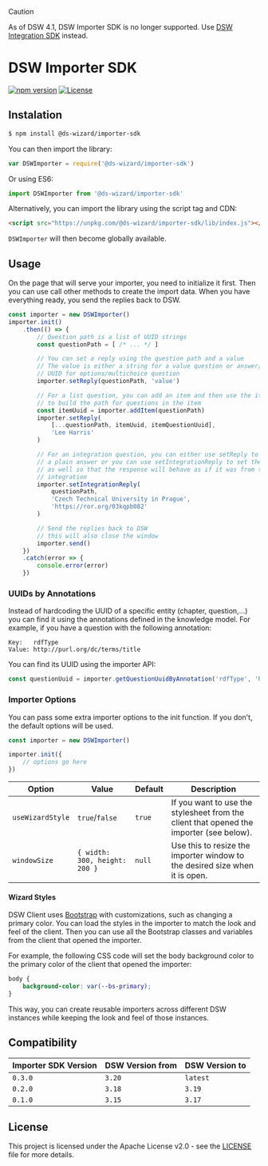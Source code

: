 > [!CAUTION]
> As of DSW 4.1, DSW Importer SDK is no longer supported. Use [DSW Integration SDK](https://github.com/ds-wizard/dsw-integration-sdk) instead.

# DSW Importer SDK

[![npm version](https://badge.fury.io/js/@ds-wizard%2Fimporter-sdk.svg)](https://badge.fury.io/js/@ds-wizard%2Fimporter-sdk)
[![License](https://img.shields.io/github/license/ds-wizard/dsw-importer-sdk)](LICENSE)


## Instalation

```bash
$ npm install @ds-wizard/importer-sdk
```

You can then import the library:

```javascript
var DSWImporter = require('@ds-wizard/importer-sdk')
```

Or using ES6:

```javascript
import DSWImporter from '@ds-wizard/importer-sdk'
```

Alternatively, you can import the library using the script tag and CDN:

```html
<script src="https://unpkg.com/@ds-wizard/importer-sdk/lib/index.js"></script>
```

`DSWImporter` will then become globally available.

## Usage

On the page that will serve your importer, you need to initialize it first. Then you can use call other methods to create the import data. When you have everything ready, you send the replies back to DSW.

```javascript
const importer = new DSWImporter()
importer.init()
    .then(() => {
        // Question path is a list of UUID strings
        const questionPath = [ /* ... */ ]

        // You can set a reply using the question path and a value
        // The value is either a string for a value question or answer/choice 
        // UUID for options/multichoice question
        importer.setReply(questionPath, 'value')

        // For a list question, you can add an item and then use the item's UUID
        // to build the path for questions in the item
        const itemUuid = importer.addItem(questionPath)
        importer.setReply(
            [...questionPath, itemUuid, itemQuestionUuid],
            'Lee Harris'
        )

        // For an integration question, you can either use setReply to have
        // a plain answer or you can use setIntegrationReply to set the link 
        // as well so that the response will behave as if it was from the 
        // integration
        importer.setIntegrationReply(
            questionPath,
            'Czech Technical University in Prague',
            'https://ror.org/03kqpb082'
        )

        // Send the replies back to DSW
        // this will also close the window
        importer.send()
    })
    .catch(error => {
        console.error(error)
    })
```

### UUIDs by Annotations

Instead of hardcoding the UUID of a specific entity (chapter, question,...) you can find it using the annotations defined in the knowledge model. For example, if you have a question with the following annotation:

```
Key:   rdfType
Value: http://purl.org/dc/terms/title
```

You can find its UUID using the importer API:

```javascript
const questionUuid = importer.getQuestionUuidByAnnotation('rdfType', 'http://purl.org/dc/terms/title')
```

### Importer Options

You can pass some extra importer options to the init function. If you don't, the default options will be used.

```javascript
const importer = new DSWImporter()

importer.init({
    // options go here
})
```

| Option | Value | Default | Description |
| --- | --- | --- |--- |
| `useWizardStyle` | `true`/`false` | `true` | If you want to use the stylesheet from the client that opened the importer (see below). |
| `windowSize` | `{ width: 300, height: 200 }` | `null` | Use this to resize the importer window to the desired size when it is open. |


#### Wizard Styles

DSW Client uses [Bootstrap](https://getbootstrap.com) with customizations, such as changing a primary color. You can load the styles in the importer to match the look and feel of the client. Then you can use all the Bootstrap classes and variables from the client that opened the importer.

For example, the following CSS code will set the body background color to the primary color of the client that opened the importer:

```css
body {
    background-color: var(--bs-primary);
}
```

This way, you can create reusable importers across different DSW instances while keeping the look and feel of those instances.

## Compatibility

| Importer SDK Version | DSW Version from | DSW Version to |
| --- | --- | --- |
| `0.3.0` | `3.20` | `latest` |
| `0.2.0` | `3.18` | `3.19` |
| `0.1.0` | `3.15` | `3.17` |

## License

This project is licensed under the Apache License v2.0 - see the
[LICENSE](LICENSE) file for more details.